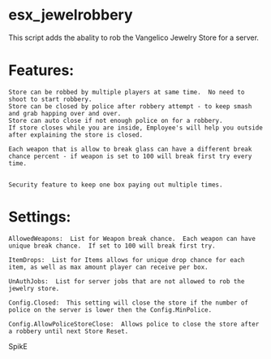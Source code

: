 # esx_jewelrobbery

This script adds the abality to rob the Vangelico Jewelry  Store for a server.



# Features:
	
	Store can be robbed by multiple players at same time.  No need to shoot to start robbery.
	Store can be closed by police after robbery attempt - to keep smash and grab happing over and over.
	Store can auto close if not enough police on for a robbery.
	If store closes while you are inside, Employee's will help you outside after explaining the store is closed.
	
	Each weapon that is allow to break glass can have a different break chance percent - if weapon is set to 100 will break first try every time.
	
	
	Security feature to keep one box paying out multiple times.


# Settings:

  	AllowedWeapons:  List for Weapon break chance.  Each weapon can have unique break chance.  If set to 100 will break first try.
	
	ItemDrops:  List for Items allows for unique drop chance for each item, as well as max amount player can receive per box.
	
	UnAuthJobs:  List for server jobs that are not allowed to rob the jewelry store.
	
	Config.Closed:  This setting will close the store if the number of police on the server is lower then the Config.MinPolice.
	
	Config.AllowPoliceStoreClose:  Allows police to close the store after a robbery until next Store Reset.
	



SpikE
